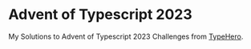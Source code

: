 # Advent of Typescript 2023

My Solutions to Advent of Typescript 2023 Challenges from [TypeHero](https://typehero.dev/).
